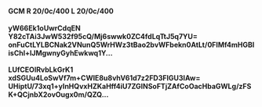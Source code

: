 #### GCM R 20/0c/400 L 20/0c/400
**yW66Ek1oUwrCdqEN**<br/>**Y82cTAi3JwW532f95cQ/Mj6swwk0ZC4fdLqTtJ5q7YU=**<br/>**onFuCtLYLBCNak2VNunQ5WrHWz3tBao2bvWFbekn0AtLt/0FIMf4mHGBlisChl+lJMgwnyGyhEwkwq1Y...**<br/><br/>
**LUfCEOlRvbLkGrK1**<br/>**xdSGUu4LoSwVf7m+CWlE8u8vhV61d7z2FD3FlGU3IAw=**<br/>**UHiptU/73xq1+yInHQvxHZKaHff4iU7ZGINSoFTjZAfCoOacHbaGWLg/zFSK+QCjnbX2ovOugx0m/QZQ...**